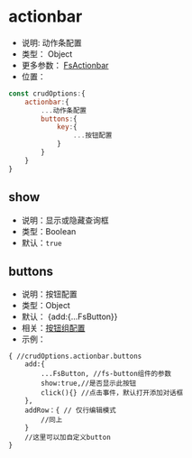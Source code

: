 
# actionbar
* 说明: 动作条配置
* 类型： Object
* 更多参数： [FsActionbar](/api/components/crud/actionbar/index.md)
* 位置：
```js
const crudOptions:{
    actionbar:{
        ...动作条配置
        buttons:{
            key:{
                ...按钮配置
            }
        }
    }
}
```
## show
* 说明：显示或隐藏查询框
* 类型：Boolean
* 默认：`true`

## buttons

* 说明：按钮配置
* 类型：Object
* 默认： {add:{...FsButton}}
* 相关：[按钮组配置](../common-options.md#buttons)
* 示例：
```
{ //crudOptions.actionbar.buttons
    add:{
        ...FsButton, //fs-button组件的参数
        show:true,//是否显示此按钮
        click(){} //点击事件，默认打开添加对话框
    },
    addRow：{ // 仅行编辑模式
        //同上
    }
    //这里可以加自定义button
}
```
